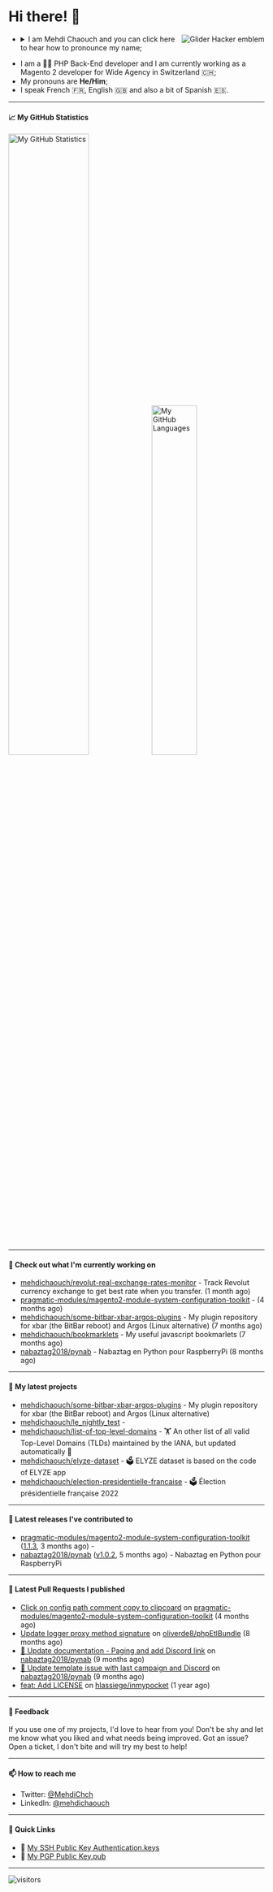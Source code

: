 # Hi there! 👋

<a href="#"><img align="right" title="Glider Hacker emblem" alt="Glider Hacker emblem" src="https://www.mediawiki.org/w/index.php?title=Special:Redirect/file/Glider.svg&width=140&height=140"></a>

- <details>
    <summary>I am Mehdi Chaouch and you can click here to hear how to pronounce my name;</summary>

    https://user-images.githubusercontent.com/861701/137650876-14f45303-cd42-4c4e-a172-a80abc8aa627.mp4
</details>

- I am a 👨‍💻 PHP Back-End developer and I am currently working as a Magento 2 developer for Wide Agency in Switzerland 🇨🇭;
- My pronouns are **He/Him**;
- I speak French 🇫🇷, English 🇬🇧 and also a bit of Spanish 🇪🇸.

---

#### 📈 My GitHub Statistics

<img alt="My GitHub Statistics" src="https://github-readme-stats.vercel.app/api?username=mehdichaouch&show_icons=true&count_private=true&theme=dark&hide_title=false&hide_border=true" width="56%" height="56%" /><img alt="My GitHub Languages" src="https://github-readme-stats.vercel.app/api/top-langs/?username=mehdichaouch&layout=compact&langs_count=10&theme=dark&hide_title=true&hide_border=true" width="42%" height="42%" />

---

#### 👷 Check out what I'm currently working on

- [mehdichaouch/revolut-real-exchange-rates-monitor](https://github.com/mehdichaouch/revolut-real-exchange-rates-monitor) - Track Revolut currency exchange to get best rate when you transfer. (1 month ago)
- [pragmatic-modules/magento2-module-system-configuration-toolkit](https://github.com/pragmatic-modules/magento2-module-system-configuration-toolkit) -  (4 months ago)
- [mehdichaouch/some-bitbar-xbar-argos-plugins](https://github.com/mehdichaouch/some-bitbar-xbar-argos-plugins) - My plugin repository for xbar (the BitBar reboot) and Argos (Linux alternative) (7 months ago)
- [mehdichaouch/bookmarklets](https://github.com/mehdichaouch/bookmarklets) - My useful javascript bookmarlets (7 months ago)
- [nabaztag2018/pynab](https://github.com/nabaztag2018/pynab) - Nabaztag en Python pour RaspberryPi (8 months ago)

---

#### 🌱 My latest projects

- [mehdichaouch/some-bitbar-xbar-argos-plugins](https://github.com/mehdichaouch/some-bitbar-xbar-argos-plugins) - My plugin repository for xbar (the BitBar reboot) and Argos (Linux alternative)
- [mehdichaouch/le_nightly_test](https://github.com/mehdichaouch/le_nightly_test) - 
- [mehdichaouch/list-of-top-level-domains](https://github.com/mehdichaouch/list-of-top-level-domains) - 🏋️ An other list of all valid Top-Level Domains (TLDs) maintained by the IANA, but updated automatically 🎉
- [mehdichaouch/elyze-dataset](https://github.com/mehdichaouch/elyze-dataset) - 🗳️ ELYZE dataset is based on the code of ELYZE app
- [mehdichaouch/election-presidentielle-francaise](https://github.com/mehdichaouch/election-presidentielle-francaise) - 🗳️  Élection présidentielle française 2022

---

#### 🔭 Latest releases I've contributed to

- [pragmatic-modules/magento2-module-system-configuration-toolkit](https://github.com/pragmatic-modules/magento2-module-system-configuration-toolkit) ([1.1.3](https://github.com/pragmatic-modules/magento2-module-system-configuration-toolkit/releases/tag/1.1.3), 3 months ago) - 
- [nabaztag2018/pynab](https://github.com/nabaztag2018/pynab) ([v1.0.2](https://github.com/nabaztag2018/pynab/releases/tag/v1.0.2), 5 months ago) - Nabaztag en Python pour RaspberryPi

---

#### 🔨 Latest Pull Requests I published

- [Click on config path comment copy to clipcoard](https://github.com/pragmatic-modules/magento2-module-system-configuration-toolkit/pull/1) on [pragmatic-modules/magento2-module-system-configuration-toolkit](https://github.com/pragmatic-modules/magento2-module-system-configuration-toolkit) (4 months ago)
- [Update logger proxy method signature](https://github.com/oliverde8/phpEtlBundle/pull/2) on [oliverde8/phpEtlBundle](https://github.com/oliverde8/phpEtlBundle) (8 months ago)
- [📝 Update documentation - Paging and add Discord link](https://github.com/nabaztag2018/pynab/pull/422) on [nabaztag2018/pynab](https://github.com/nabaztag2018/pynab) (9 months ago)
- [🐛 Update template issue with last campaign and Discord](https://github.com/nabaztag2018/pynab/pull/421) on [nabaztag2018/pynab](https://github.com/nabaztag2018/pynab) (9 months ago)
- [feat: Add LICENSE](https://github.com/hlassiege/inmypocket/pull/5) on [hlassiege/inmypocket](https://github.com/hlassiege/inmypocket) (1 year ago)

---

#### 💬 Feedback

If you use one of my projects, I'd love to hear from you! Don't be shy and let me know what you liked
and what needs being improved. Got an issue? Open a ticket, I don't bite and will try my best to help!

---

#### 📫 How to reach me

- Twitter: [@MehdiChch](https://www.twitter.com/MehdiChch/)
- LinkedIn: [@mehdichaouch](https://www.linkedin.com/in/mehdichaouch/)

---

#### 🔗 Quick Links

- 🔐  [My SSH Public Key Authentication.keys](https://github.com/mehdichaouch.keys)
- 🔐  [My PGP Public Key.pub](https://gist.githubusercontent.com/mehdichaouch/mehdichaouch.pub)

---

![visitors](https://visitor-badge.laobi.icu/badge?page_id=mehdichaouch)
